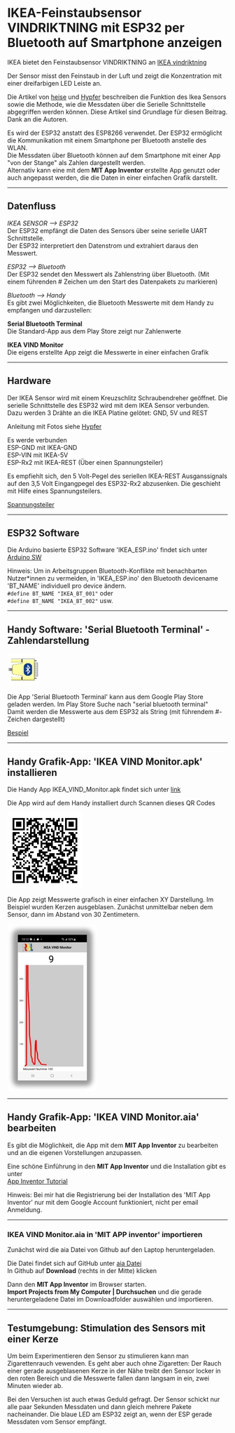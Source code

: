 # IKEA-Feinstaubsensor VINDRIKTNING mit ESP32 per Bluetooth auf Smartphone anzeigen

IKEA bietet den Feinstaubsensor VINDRIKTNING an
[IKEA vindriktning](https://www.ikea.com/de/de/p/vindriktning-luftqualitaetssensor-70498242/)

Der Sensor misst den Feinstaub in der Luft und zeigt die Konzentration mit einer dreifarbigen LED Leiste an.  

Die Artikel von [heise](https://www.heise.de/ratgeber/Ikea-Feinstaubsensor-Vindriktning-zum-IoT-Device-aufbohren-6164149.html) und [Hypfer](https://github.com/Hypfer/esp8266-vindriktning-particle-sensor) beschreiben die Funktion des Ikea Sensors sowie die Methode, wie die Messdaten über die Serielle Schnittstelle abgegriffen werden können. Diese Artikel sind Grundlage für diesen Beitrag. Dank an die Autoren.

Es wird der ESP32 anstatt des ESP8266 verwendet. Der ESP32 ermöglicht die Kommunikation mit einem Smartphone per Bluetooth anstelle des WLAN.  
Die Messdaten über Bluetooth können auf dem Smartphone mit einer App "von der Stange" als Zahlen dargestellt werden.  
Alternativ kann eine mit dem **MIT App Inventor** erstellte App genutzt oder auch angepasst werden, die die Daten in einer einfachen Grafik darstellt.

---

## Datenfluss

*IKEA SENSOR --> ESP32*  
Der ESP32 empfängt die Daten des Sensors über seine serielle UART Schnittstelle.  
Der ESP32 interpretiert den Datenstrom und extrahiert daraus den Messwert.

*ESP32 --> Bluetooth*  
Der ESP32 sendet den Messwert als Zahlenstring über Bluetooth. (Mit einem führenden # Zeichen um den Start des Datenpakets zu markieren)

*Bluetooth --> Handy*  
Es gibt zwei Möglichkeiten, die Bluetooth Messwerte mit dem Handy zu empfangen und darzustellen:  

**Serial Bluetooth Terminal**  
Die Standard-App aus dem Play Store zeigt nur Zahlenwerte

**IKEA VIND Monitor**  
Die eigens erstellte App zeigt die Messwerte in einer einfachen Grafik

---

## Hardware

Der IKEA Sensor wird mit einem Kreuzschlitz Schraubendreher geöffnet. Die serielle Schnittstelle des ESP32 wird mit dem IKEA Sensor verbunden.  
Dazu werden 3 Drähte an die IKEA Platine gelötet: GND, 5V und REST

Anleitung mit Fotos siehe [Hypfer](https://github.com/Hypfer/esp8266-vindriktning-particle-sensor)

Es werde verbunden  
ESP-GND mit IKEA-GND  
ESP-VIN mit IKEA-5V  
ESP-Rx2 mit IKEA-REST (Über einen Spannungsteiler)

Es empfiehlt sich, den 5 Volt-Pegel des seriellen IKEA-REST Ausganssignals auf den 3,5 Volt Eingangpegel des ESP32-Rx2 abzusenken. Die geschieht mit Hilfe eines Spannungsteilers.

[Spannungsteiler](https://github.com/PeterDirnhofer/IKEA-vindriktning-ESP32-Bluetooth/blob/ed034369126b07c1828fe7f08cb3ad05aead517b/images/Schematics.png)

---

## ESP32 Software

Die Arduino basierte ESP32 Software 'IKEA_ESP.ino' findet sich unter [Arduino SW](https://github.com/PeterDirnhofer/IKEA-vintrikning-ESP32-Bluetooth/blob/main/IKEA_ESP32.ino)

Hinweis: Um in Arbeitsgruppen Bluetooth-Konflikte mit benachbarten Nutzer\*innen zu vermeiden, in 'IKEA_ESP.ino' den Bluetooth devicename 'BT_NAME' individuell  pro device ändern.  
``#define BT_NAME "IKEA_BT_001"`` oder  
``#define BT_NAME "IKEA_BT_002"`` usw.

---

## Handy Software: 'Serial Bluetooth Terminal' - Zahlendarstellung

![Serial Bluetooth Terminal](images/serial_bluetooth_terminal_logo.jpg)

Die App 'Serial Bluetooth Terminal' kann aus dem Google Play Store geladen werden. Im Play Store Suche nach "serial bluetooth terminal"  
Damit werden die Messwerte aus dem ESP32 als String (mit führendem #-Zeichen dargestellt)  

[Bespiel](images/sreenshot_serial_bluetooth_terminal.jpg)

---

## Handy Grafik-App: 'IKEA VIND Monitor.apk' installieren

Die Handy App IKEA_VIND_Monitor.apk findet sich unter [link](https://github.com/PeterDirnhofer/IKEA-vindriktning-ESP32-Bluetooth/blob/0154a634109c5e6da7ed0f975415ef33b83ec778/IKEA_VIND_Monitor.apk)

Die App wird auf dem Handy installiert durch Scannen dieses  QR Codes

![Downlad apk](images/QR_Download_apk.png)

Die App zeigt Messwerte grafisch in einer einfachen XY Darstellung. Im Beispiel wurden Kerzen ausgeblasen. Zunächst unmittelbar neben dem Sensor, dann im Abstand von 30 Zentimetern.  

![Beispiel Messung mit IKEA VIND Monitor](images/screenshot_vind_monitor_klein.jpg)

---

## Handy Grafik-App: 'IKEA VIND Monitor.aia' bearbeiten

Es gibt die Möglichkeit, die App mit dem **MIT App Inventor** zu bearbeiten und an die eigenen Vorstellungen anzupassen.

Eine schöne Einführung in den **MIT App Inventor** und die Installation gibt es unter  
[App Inventor Tutorial](https://youtu.be/aM2ktMKAunw)

Hinweis: Bei mir hat die Registrierung bei der Installation des 'MIT App Inventor' nur mit dem Google Account funktioniert, nicht per email Anmeldung.

---

### IKEA VIND Monitor.aia in 'MIT APP inventor' importieren

Zunächst wird die aia Datei von Github auf den Laptop heruntergeladen.  

Die Datei findet sich auf GitHub unter [aia Datei](https://github.com/PeterDirnhofer/IKEA-vindriktning-ESP32-Bluetooth/blob/e44767fd795dc8c8edca308fd593ef1f24ffa6ee/IKEA_VIND_Monitor.aia)  
In Github auf **Download** (rechts in der Mitte) klicken

Dann den **MIT App Inventor** im Browser starten.  
**Import Projects from My Computer | Durchsuchen** und die gerade heruntergeladene Datei im Downloadfolder auswählen und importieren.

---

## Testumgebung: Stimulation des Sensors mit einer Kerze

Um beim Experimentieren den Sensor zu stimulieren kann man Zigarettenrauch vewenden. Es geht aber auch ohne Zigaretten: Der Rauch einer gerade ausgeblasenen Kerze in der Nähe treibt den Sensor locker in den roten Bereich und die Messwerte fallen dann langsam in ein, zwei Minuten wieder ab.

Bei den Versuchen ist auch etwas Geduld gefragt. Der Sensor schickt nur alle paar Sekunden Messdaten und dann gleich mehrere Pakete nacheinander. Die blaue LED am ESP32 zeigt an, wenn der ESP gerade Messdaten vom Sensor empfängt.
